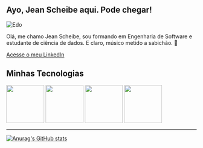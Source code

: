 ## Ayo, Jean Scheibe aqui. Pode chegar!

<!-- Para centralizar o título
<center><h2>Sejam bem-vindos ao meu mundo!</h2></center>
-->

![Edo](https://i.gifer.com/njA.gif)

<!-- Link dos emojis: https://gist.github.com/rxaviers/7360908 -->

Olá, me chamo Jean Scheibe, sou formando em Engenharia de Software e estudante de ciência de dados. E claro, músico metido a sabichão. :musical_note:

[Acesse o meu LinkedIn](https://www.linkedin.com/in/jean-scheibe-228b571a7/)

<!-- podemos utilizar o https://devicon.dev/ para acrescentar imagens. Essas imagens podem ter seu tamanho alterado apenas através de tags HTML -->

## Minhas Tecnologias

<img src='https://cdn.jsdelivr.net/gh/devicons/devicon@latest/icons/python/python-original.svg' width='100px' /> <img src="https://cdn.jsdelivr.net/gh/devicons/devicon@latest/icons/mysql/mysql-plain-wordmark.svg" width='100px' /> 
<img src="https://cdn.jsdelivr.net/gh/devicons/devicon@latest/icons/html5/html5-original-wordmark.svg" width='100px' /> 
<img src="https://cdn.jsdelivr.net/gh/devicons/devicon@latest/icons/css3/css3-original-wordmark.svg" width='100px' />


          
          

          
-----------
<!--
|cursos|certificados|
|------|------------|
|Título|[certificado](Link)
-->
<!-- https://github.com/anuraghazra/github-readme-stats -->

[![Anurag's GitHub stats](https://github-readme-stats.vercel.app/api?username=jeanscheibe)](https://github.com/anuraghazra/github-readme-stats)
